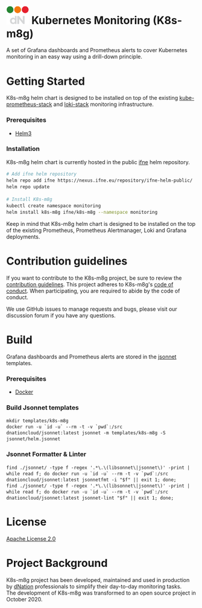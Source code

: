 # <img src="images/logo.png" width="60" height="auto"> Kubernetes Monitoring (K8s-m8g)  

A set of Grafana dashboards and Prometheus alerts to cover Kubernetes monitoring in an easy way using a drill-down principle.

# Getting Started

K8s-m8g helm chart is designed to be installed on top of the existing [kube-prometheus-stack](https://github.com/prometheus-community/helm-charts/tree/main/charts/kube-prometheus-stack)
and [loki-stack](https://github.com/grafana/loki/tree/master/production/helm/loki-stack) monitoring infrastructure.

### Prerequisites

* [Helm3](https://helm.sh/)

### Installation

K8s-m8g helm chart is currently hosted in the public [ifne](https://www.ifne.eu/) helm repository.

```bash
# Add ifne helm repository
helm repo add ifne https://nexus.ifne.eu/repository/ifne-helm-public/
helm repo update

# Install K8s-m8g
kubectl create namespace monitoring
helm install k8s-m8g ifne/k8s-m8g --namespace monitoring
```

Keep in mind that K8s-m8g helm chart is designed to be installed on the top of the existing Prometheus, Prometheus Alertmanager, Loki and Grafana deployments.

# Contribution guidelines

If you want to contribute to the K8s-m8g project, be sure to review the
[contribution guidelines](CONTRIBUTING.md). This project adheres to K8s-m8g's
[code of conduct](CODE_OF_CONDUCT.md). When participating, you are required to abide by the code of conduct.

We use GitHub issues to manage requests and bugs, please visit our discussion forum if you have any questions.

# Build 

Grafana dashboards and Prometheus alerts are stored in the [jsonnet](https://jsonnet.org/) templates. 

### Prerequisites

- [Docker](https://www.docker.com/)

### Build Jsonnet templates

```
mkdir templates/k8s-m8g
docker run -u `id -u` --rm -t -v `pwd`:/src dnationcloud/jsonnet:latest jsonnet -m templates/k8s-m8g -S jsonnet/helm.jsonnet
```

### Jsonnet Formatter & Linter

```
find ./jsonnet/ -type f -regex '.*\.\(libsonnet\|jsonnet\)' -print |  while read f; do docker run -u `id -u` --rm -t -v `pwd`:/src dnationcloud/jsonnet:latest jsonnetfmt -i "$f" || exit 1; done;
find ./jsonnet/ -type f -regex '.*\.\(libsonnet\|jsonnet\)' -print |  while read f; do docker run -u `id -u` --rm -t -v `pwd`:/src dnationcloud/jsonnet:latest jsonnet-lint "$f" || exit 1; done;
```

# License

[Apache License 2.0](LICENSE)

# Project Background

K8s-m8g project has been developed, maintained and used in production by [dNation](https://www.dnation.tech/) professionals 
to simplify their day-to-day monitoring tasks.  
The development of K8s-m8g was transformed to an open source project in October 2020.
